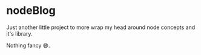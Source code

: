 # nodeBlog
Just another little project to more wrap my head around node concepts and it's library.

Nothing fancy 😄.
